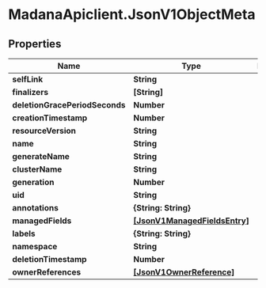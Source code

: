 # MadanaApiclient.JsonV1ObjectMeta

## Properties

Name | Type | Description | Notes
------------ | ------------- | ------------- | -------------
**selfLink** | **String** |  | [optional] 
**finalizers** | **[String]** |  | [optional] 
**deletionGracePeriodSeconds** | **Number** |  | [optional] 
**creationTimestamp** | **Number** |  | [optional] 
**resourceVersion** | **String** |  | [optional] 
**name** | **String** |  | [optional] 
**generateName** | **String** |  | [optional] 
**clusterName** | **String** |  | [optional] 
**generation** | **Number** |  | [optional] 
**uid** | **String** |  | [optional] 
**annotations** | **{String: String}** |  | [optional] 
**managedFields** | [**[JsonV1ManagedFieldsEntry]**](JsonV1ManagedFieldsEntry.md) |  | [optional] 
**labels** | **{String: String}** |  | [optional] 
**namespace** | **String** |  | [optional] 
**deletionTimestamp** | **Number** |  | [optional] 
**ownerReferences** | [**[JsonV1OwnerReference]**](JsonV1OwnerReference.md) |  | [optional] 


